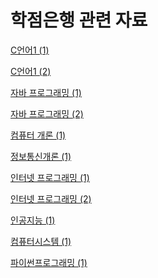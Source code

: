# 학점은행 관련 자료

[C언어1 (1)](학점은행_관련_자료/C언어1(1).md)

[C언어1 (2)](학점은행_관련_자료/C언어1(2).md)

[자바 프로그래밍 (1)](학점은행_관련_자료/자바프로그래밍(1).md)

[자바 프로그래밍 (2)](학점은행_관련_자료/자바프로그래밍(2).md)

[컴퓨터 개론 (1)](학점은행_관련_자료/컴퓨터개론(1).md)

[정보통신개론 (1)](학점은행_관련_자료/정보통신개론(1).md)

[인터넷 프로그래밍 (1)](학점은행_관련_자료/인터넷프로그래밍(1).md)

[인터넷 프로그래밍 (2)](학점은행_관련_자료/인터넷프로그래밍(2).md)

[인공지능 (1)](학점은행_관련_자료/인공지능(1).md)

[컴퓨터시스템 (1)](학점은행_관련_자료/컴퓨터시스템(1).md)

[파이썬프로그래밍 (1)](학점은행_관련_자료/파이썬프로그래밍(1).md)
